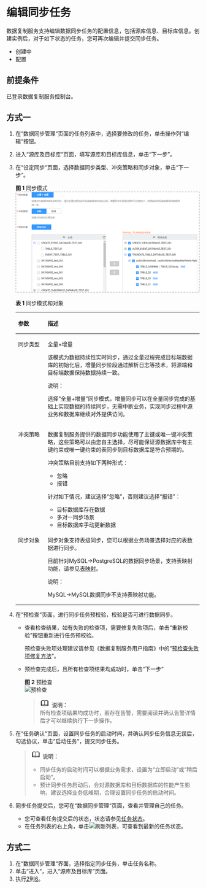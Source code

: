 # 编辑同步任务<a name="drs_10_0010"></a>

数据复制服务支持编辑数据同步任务的配置信息，包括源库信息、目标库信息。创建实例后，对于如下状态的任务，您可再次编辑并提交同步任务。

-   创建中
-   配置

## 前提条件<a name="section16256919193311"></a>

已登录数据复制服务控制台。

## 方式一<a name="section4298797218435"></a>

1.  在“数据同步管理“页面的任务列表中，选择要修改的任务，单击操作列“编辑“按钮。
2.  <a name="li105671010104417"></a>进入“源库及目标库“页面，填写源库和目标库信息，单击“下一步”。
3.  在“设定同步“页面，选择数据同步类型、冲突策略和同步对象，单击“下一步“。

    **图 1**  同步模式<a name="zh-cn_topic_0141892586_fig14025637142814"></a>  
    ![](figures/同步模式.png "同步模式")

    **表 1**  同步模式和对象

    <a name="zh-cn_topic_0141892586_table165921932111919"></a>
    <table><thead align="left"><tr id="zh-cn_topic_0141892586_row165921632141911"><th class="cellrowborder" valign="top" width="16%" id="mcps1.2.3.1.1"><p id="zh-cn_topic_0141892586_p1759233261916"><a name="zh-cn_topic_0141892586_p1759233261916"></a><a name="zh-cn_topic_0141892586_p1759233261916"></a><strong id="zh-cn_topic_0141892586_b1783318515228"><a name="zh-cn_topic_0141892586_b1783318515228"></a><a name="zh-cn_topic_0141892586_b1783318515228"></a>参数</strong></p>
    </th>
    <th class="cellrowborder" valign="top" width="84%" id="mcps1.2.3.1.2"><p id="zh-cn_topic_0141892586_p159273271920"><a name="zh-cn_topic_0141892586_p159273271920"></a><a name="zh-cn_topic_0141892586_p159273271920"></a><strong id="zh-cn_topic_0141892586_b10555114922418"><a name="zh-cn_topic_0141892586_b10555114922418"></a><a name="zh-cn_topic_0141892586_b10555114922418"></a>描述</strong></p>
    </th>
    </tr>
    </thead>
    <tbody><tr id="zh-cn_topic_0141892586_row2059243216195"><td class="cellrowborder" valign="top" width="16%" headers="mcps1.2.3.1.1 "><p id="zh-cn_topic_0141892586_p7592163212195"><a name="zh-cn_topic_0141892586_p7592163212195"></a><a name="zh-cn_topic_0141892586_p7592163212195"></a>同步类型</p>
    </td>
    <td class="cellrowborder" valign="top" width="84%" headers="mcps1.2.3.1.2 "><p id="zh-cn_topic_0141892586_p3974152165520"><a name="zh-cn_topic_0141892586_p3974152165520"></a><a name="zh-cn_topic_0141892586_p3974152165520"></a>全量+增量</p>
    <p id="zh-cn_topic_0141892586_p107639515586"><a name="zh-cn_topic_0141892586_p107639515586"></a><a name="zh-cn_topic_0141892586_p107639515586"></a>该模式为数据持续性实时同步，通过全量过程完成目标端数据库的初始化后，增量同步阶段通过解析日志等技术，将源端和目标端数据保持数据持续一致。</p>
    <div class="note" id="zh-cn_topic_0141892586_note1661431912211"><a name="zh-cn_topic_0141892586_note1661431912211"></a><a name="zh-cn_topic_0141892586_note1661431912211"></a><span class="notetitle"> 说明： </span><div class="notebody"><p id="zh-cn_topic_0141892586_p12614191914218"><a name="zh-cn_topic_0141892586_p12614191914218"></a><a name="zh-cn_topic_0141892586_p12614191914218"></a>选择<span class="uicontrol" id="zh-cn_topic_0141892586_uicontrol24738122117"><a name="zh-cn_topic_0141892586_uicontrol24738122117"></a><a name="zh-cn_topic_0141892586_uicontrol24738122117"></a>“全量+增量”</span>同步模式，增量同步可以在全量同步完成的基础上实现数据的持续同步，无需中断业务，实现同步过程中源业务和数据库继续对外提供访问。</p>
    </div></div>
    </td>
    </tr>
    <tr id="zh-cn_topic_0141892586_row19367182916553"><td class="cellrowborder" valign="top" width="16%" headers="mcps1.2.3.1.1 "><p id="zh-cn_topic_0141892586_p737572945519"><a name="zh-cn_topic_0141892586_p737572945519"></a><a name="zh-cn_topic_0141892586_p737572945519"></a>冲突策略</p>
    </td>
    <td class="cellrowborder" valign="top" width="84%" headers="mcps1.2.3.1.2 "><p id="zh-cn_topic_0141892586_p3550125515228"><a name="zh-cn_topic_0141892586_p3550125515228"></a><a name="zh-cn_topic_0141892586_p3550125515228"></a>数据复制服务提供的数据同步功能使用了主键或唯一键冲突策略，这些策略可以由您自主选择，尽可能保证源数据库中有主键约束或唯一键约束的表同步到目标数据库是符合预期的。</p>
    <p id="zh-cn_topic_0141892586_p1223813819246"><a name="zh-cn_topic_0141892586_p1223813819246"></a><a name="zh-cn_topic_0141892586_p1223813819246"></a>冲突策略目前支持如下两种形式：</p>
    <a name="zh-cn_topic_0141892586_ul4261248155512"></a><a name="zh-cn_topic_0141892586_ul4261248155512"></a><ul id="zh-cn_topic_0141892586_ul4261248155512"><li>忽略</li><li>报错</li></ul>
    <p id="zh-cn_topic_0141892586_p3733215113711"><a name="zh-cn_topic_0141892586_p3733215113711"></a><a name="zh-cn_topic_0141892586_p3733215113711"></a>针对如下情况，建议选择“忽略”，否则建议选择“报错”：</p>
    <a name="zh-cn_topic_0141892586_ul366812291748"></a><a name="zh-cn_topic_0141892586_ul366812291748"></a><ul id="zh-cn_topic_0141892586_ul366812291748"><li>目标数据库存在数据</li><li>多对一同步场景</li><li>目标数据库手动更新数据</li></ul>
    </td>
    </tr>
    <tr id="zh-cn_topic_0141892586_row559273214193"><td class="cellrowborder" valign="top" width="16%" headers="mcps1.2.3.1.1 "><p id="zh-cn_topic_0141892586_p14592132171916"><a name="zh-cn_topic_0141892586_p14592132171916"></a><a name="zh-cn_topic_0141892586_p14592132171916"></a>同步对象</p>
    </td>
    <td class="cellrowborder" valign="top" width="84%" headers="mcps1.2.3.1.2 "><p id="zh-cn_topic_0141892586_p85921932191910"><a name="zh-cn_topic_0141892586_p85921932191910"></a><a name="zh-cn_topic_0141892586_p85921932191910"></a>同步对象支持表级同步，您可以根据业务场景选择对应的表数据进行同步。</p>
    <p id="zh-cn_topic_0141892586_p3835210122720"><a name="zh-cn_topic_0141892586_p3835210122720"></a><a name="zh-cn_topic_0141892586_p3835210122720"></a>目前针对MySQL-&gt;PostgreSQL的数据同步场景，支持表映射功能，请参见<a href="https://support.huaweicloud.com/usermanual-drs/drs_10_0015.html" target="_blank" rel="noopener noreferrer">表映射</a>。</p>
    <div class="note" id="zh-cn_topic_0141892586_note11575639234"><a name="zh-cn_topic_0141892586_note11575639234"></a><a name="zh-cn_topic_0141892586_note11575639234"></a><span class="notetitle"> 说明： </span><div class="notebody"><p id="zh-cn_topic_0141892586_p2880883276"><a name="zh-cn_topic_0141892586_p2880883276"></a><a name="zh-cn_topic_0141892586_p2880883276"></a>MySQL-&gt;MySQL数据同步不支持表映射功能。</p>
    </div></div>
    </td>
    </tr>
    </tbody>
    </table>

4.  在“预检查“页面，进行同步任务预校验，校验是否可进行数据同步。
    -   查看检查结果，如有失败的检查项，需要修复失败项后，单击“重新校验”按钮重新进行任务预校验。

        预检查失败项处理建议请参见《数据复制服务用户指南》中的“[预检查失败项修复方法](https://support.huaweicloud.com/usermanual-drs/drs_precheck.html)”。

    -   预检查完成后，且所有检查项结果均成功时，单击“下一步“

        **图 2**  预检查<a name="zh-cn_topic_0141892586_fig177153417185"></a>  
        ![](figures/预检查 "预检查")

        >![](public_sys-resources/icon-note.gif) **说明：**   
        >所有检查项结果均成功时，若存在告警，需要阅读并确认告警详情后才可以继续执行下一步操作。  


5.  在“任务确认“页面，设置同步任务的启动时间，并确认同步任务信息无误后，勾选协议，单击“启动任务“，提交同步任务。

    >![](public_sys-resources/icon-note.gif) **说明：**   
    >-   同步任务的启动时间可以根据业务需求，设置为“立即启动”或“稍后启动”。  
    >-   预计同步任务启动后，会对源数据库和目标数据库的性能产生影响，建议选择业务低峰期，合理设置同步任务的启动时间。  

6.  <a name="li620112563620"></a>同步任务提交后，您可在“数据同步管理“页面，查看并管理自己的任务。
    -   您可查看任务提交后的状态，状态请参见[任务状态](https://support.huaweicloud.com/qs-drs/drs_06_0004.html)。
    -   在任务列表的右上角，单击![](figures/kwx318612-GAUSS-DBaaS-image-a8fbc7b6-eab2-4798-b522-174e36341a92-9.png)刷新列表，可查看到最新的任务状态。


## 方式二<a name="section11473394154445"></a>

1.  在“数据同步管理“界面，选择指定同步任务，单击任务名称。
2.  单击“进入“，进入“源库及目标库“页面。
3.  执行[2](#li105671010104417)到[6](#li620112563620)。

